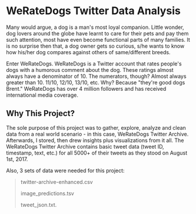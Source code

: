 # WeRateDogs Twitter Data Analysis
Many would argue, a dog is a man's most loyal companion. Little wonder, dog lovers around the globe have learnt to care for their pets and pay them such attention, most have even become functional parts of many families. It is no surprise then that, a dog owner gets so curious, s/he wants to know how his/her dog compares against others of same/different breeds.

Enter WeRateDogs. WeRateDogs is a Twitter account that rates people's dogs with a humorous comment about the dog. These ratings almost always have a denominator of 10. The numerators, though? Almost always greater than 10. 11/10, 12/10, 13/10, etc. Why? Because "they're good dogs Brent." WeRateDogs has over 4 million followers and has received international media coverage.

## Why This Project?

The sole purpose of this project was to gather, explore, analyze and clean data from a real world scenario - in this case, WeRateDogs Twitter Archive. Afterwards, I stored, then drew insights plus visualizations from it all. The WeRateDogs Twitter Archive contains basic tweet data (tweet ID, timestamp, text, etc.) for all 5000+ of their tweets as they stood on August 1st, 2017.

Also, 3 sets of data were needed for this project: 
>
> twitter-archive-enhanced.csv 
> 
> image_predictions.tsv 
> 
> tweet_json.txt.
